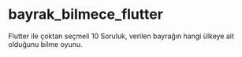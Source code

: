 # bayrak_bilmece_flutter

Flutter ile çoktan seçmeli 10 Soruluk, verilen bayrağın hangi ülkeye ait olduğunu bilme oyunu.

